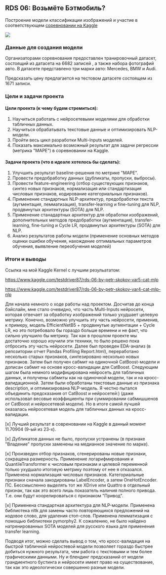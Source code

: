 ## RDS 06: Возьмёте Бэтмобиль?

Построение модели классификации изображений и участие в соответствующем [соревновании на Kaggle](https://www.kaggle.com/c/sf-dst-car-price-prediction-part2/ "соревновании на Kaggle")

![](https://lms.skillfactory.ru/assets/courseware/v1/67aff42fc790c8a2282dc4b33f19a490/asset-v1:Skillfactory+DST-9+11DEC2019+type@asset+block/20573_Clipboard10_122_1113lo.jpg)

### Данные для создания модели

Организаторами соревнования предоставлен транировочный датасет, состоящий из датасета на 6682 записей , а также набора фотографий авто. В датасете представлено три марки авто: Mercedes, BMW и Audi.

Предсказать цену предлагается на тестовом датасете состоящем из 1671 записи.

### Цели и задачи проекта

#### Цели проекта (к чему будем стремиться): 
1. Научиться работать с нейросетевыми моделями для обработки табличных данных.
2. Научиться обрабатывать текстовые данные и оптимизировать NLP-модели.
3. Пройти весь цикл разработки Multi-Inputs моделей.
4. Показать максимально возможный результат для задачи регрессии (метрика "MAPE") в соревновании на Kaggle.

#### Задачи проекта (что в идеале хотелось бы сделать):
1. Улучшить результат baseline-решения по метрике "MAPE".
2. Провести предобработку данных (дубликаты, пропуски, выбросы).
3. Провести feature-engineering (отбор существующих признаков, синтез новых признаков, нормализация или стандартизация числовых признаков, кодирование категориальных признаков).
4. Применение стандартных NLP-архитектур, предобработки текста (аугментация, лемматизация), transfer-learning и fine-tuning для NLP, продвинутых архитектуры (SOTA) для NLP.
5. Применение станадартных архитектур для обработки изображений, дополнительных методов предобработки (аугментация), transfer-learning, fine-tuning и Cycle LR, продвинутых архитектуры (SOTA) для NLP.
6. Анализ результатов работы модели (применение основных методов оценки ошибки обучения, нахождение оптимальных параметров обучения, выявление переобучения моделей)

### Итоги и выводы

Сcылка на мой Kaggle Kernel c лучшим резульататом:

https://www.kaggle.com/testdriver87/rds-06-by-petr-skokov-var5-cat-mlp

https://www.kaggle.com/testdriver87/rds-06-by-petr-skokov-var4-cat-mlp-nlp


Для начала немного о ходе работы над проектом. Досчитав до конца бэйслайн, мне стало очевидно, что часть Multi-Inputs нейросети, которая отвечает за обработку изображений только ухудшает целевую метрику. Конечно, возможно улучшить эту часть нейросети, применив, к примеру, модель EfficientNetB5 + продвинутые аугментации + Cycle LR, но это потребовало бы гораздо больше времени и не факт, что сильно улучшило бы метрику. Так как в прошлом проекте мы достаточно хорошо изучили эти техники, то было решено пока отбросить эту часть нейросети. Далее был проведен EDA-анализ (в репозитории отчет Pandas Profiling Report.html), переработано несколько старых признаков, синтезировано несколько новых признаков. Затем был получен сабмит на одиночной CatBoost-модели и дописан сабмит на основе кросс-валидации для CatBoost. Следующим шагом была немного модифицирована нейросеть для табличных данных, и получены сабмиты как на одиночной модели, так и на кросс-валидационной. Затем были обработаны текстовые данные из признака description, и оптимизирована NLP-модель. Я честно пытался объединить предсказания от CatBoost и нейросетей:) (даже использовал весовые коэффициенты при суммировании сабмишшенов от CatBoost и нейросетевой модели). Но в итоге самой лучшей оказалась нейросетевая модель для табличных данных на кросс-валидации. 


[x] Лучший результат в совреновании на Kaggle в данный момент 11.70904 (9-ый из 23-х).

[x] Дубликатов данных не было, пропуски устранены (в признаке "Владение" пропуски заменены на медианное значение по марке).

[x] Произведен отбор признаков, сгенерированы новые признаки, сокращена размерность. Применение логарифмирования и QuantileTransformer к числовым признакам и целевой переменной только ухудшало итоговую метрику поэтому от нее я отказался. Применена нормализация числовых признаков. Категориальные признаки сначала закодированы LabelEncoder, а затем OneHotEncoder. ПС. Бессмысленно выделять тот же XDrive или Quattro в отдельный признак, так как это всего лишь показатель наличия полного привода. Т.е. они будут коорелироваться с признаком "Привод".

[x] Применена стандартная архитектура для NLP-модели. Применена библиотека nltk для замены часто повторяющихся предложений на кодовое слово, для удаления стоп-слов. Применена лемматизация с помощью библиотеки pymorphy2. К сожалению, не было найдено натренированных SOTA моделей для русского языка для применения transfer learning.


Подводя итог, можно сделать вывод о том, что кросс-валидация на быстрой табличной нейростевой модели позволяет гораздо быстрее добиться нужного результата, чем работа с текстовыми и тем более графическими данными. Ну и блендинг предсказаний от модели грандиентного бустинга и нейросети имеет право на существование, так как это идеологически совершенно разные модели.
